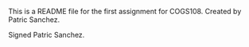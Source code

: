 This is a README file for the first assignment for COGS108. Created by Patric Sanchez.

Signed Patric Sanchez.
